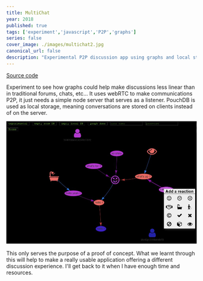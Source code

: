 ```yaml
---
title: MultiChat
year: 2018
published: true
tags: ['experiment','javascript','P2P','graphs']
series: false
cover_image: ./images/multichat2.jpg
canonical_url: false
description: "Experimental P2P discussion app using graphs and local storage"
---
```


[Source code](https://github.com/Nirgalz/multiChat)

Experiment to see how graphs could help make discussions less linear than in traditional forums, chats, etc...
It uses webRTC to make communications P2P, it just needs a simple node server that serves as a listener.
PouchDB is used as local storage, meaning conversations are stored on clients instead of on the server.

![alt text](./images/multichat.jpg "contextual menu")

This only serves the purpose of a proof of concept.
What we learnt through this will help to make a really usable application offering a different discussion experience.
I'll get back to it when I have enough time and resources.
